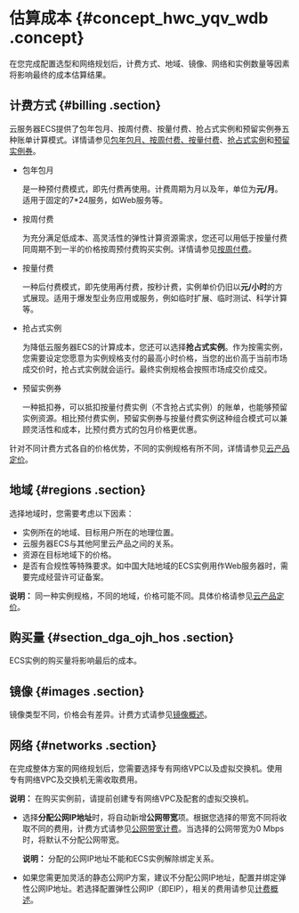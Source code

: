 # 估算成本 {#concept_hwc_yqv_wdb .concept}

在您完成配置选型和网络规划后，计费方式、地域、镜像、网络和实例数量等因素将影响最终的成本估算结果。

## 计费方式 {#billing .section}

云服务器ECS提供了包年包月、按周付费、按量付费、抢占式实例和预留实例券五种账单计算模式。详情请参见[包年包月、按周付费、按量付费](../../../../cn.zh-CN/产品定价/计费对比.md#)、[抢占式实例](../../../../cn.zh-CN/实例/选择实例购买方式/抢占式实例/什么是抢占式实例.md#)和[预留实例券](../../../../cn.zh-CN/产品定价/预留实例券计费.md#)。

-   包年包月

    是一种预付费模式，即先付费再使用。计费周期为月以及年，单位为**元/月**。适用于固定的7\*24服务，如Web服务等。

-   按周付费

    为充分满足低成本、高灵活性的弹性计算资源需求，您还可以用低于按量付费同周期不到一半的价格按周预付费购买实例。详情请参见[按周付费](../../../../cn.zh-CN/产品定价/计费对比.md#)。

-   按量付费

    一种后付费模式，即先使用再付费，按秒计费，实例单价仍旧以**元/小时**的方式展现。适用于爆发型业务应用或服务，例如临时扩展、临时测试、科学计算等。

-   抢占式实例

    为降低云服务器ECS的计算成本，您还可以选择**抢占式实例**。作为按需实例，您需要设定您愿意为实例规格支付的最高小时价格，当您的出价高于当前市场成交价时，抢占式实例就会运行。最终实例规格会按照市场成交价成交。

-   预留实例券

    一种抵扣券，可以抵扣按量付费实例（不含抢占式实例）的账单，也能够预留实例资源。相比预付费实例，预留实例券与按量付费实例这种组合模式可以兼顾灵活性和成本，比预付费方式的包月价格更优惠。


针对不同计费方式各自的价格优势，不同的实例规格有所不同，详情请参见[云产品定价](https://www.aliyun.com/price/product#/ecs/detail)。

## 地域 {#regions .section}

选择地域时，您需要考虑以下因素：

-   实例所在的地域、目标用户所在的地理位置。
-   云服务器ECS与其他阿里云产品之间的关系。
-   资源在目标地域下的价格。
-   是否有合规性等特殊要求。如中国大陆地域的ECS实例用作Web服务器时，需要完成经营许可证备案。

**说明：** 同一种实例规格，不同的地域，价格可能不同。具体价格请参见[云产品定价](https://www.aliyun.com/price/product#/ecs/detail)。

## 购买量 {#section_dga_ojh_hos .section}

ECS实例的购买量将影响最后的成本。

## 镜像 {#images .section}

镜像类型不同，价格会有差异。计费方式请参见[镜像概述](../../../../cn.zh-CN/镜像/镜像概述.md#)。

## 网络 {#networks .section}

在完成整体方案的网络规划后，您需要选择专有网络VPC以及虚拟交换机。使用专有网络VPC及交换机无需收取费用。

**说明：** 在购买实例前，请提前创建专有网络VPC及配套的虚拟交换机。

-   选择**分配公网IP地址**时，将自动新增**公网带宽**项。根据您选择的带宽不同将收取不同的费用，计费方式请参见[公网带宽计费](../../../../cn.zh-CN/产品定价/公网带宽计费.md#)。当选择的公网带宽为0 Mbps时，将默认不分配公网带宽。

    **说明：** 分配的公网IP地址不能和ECS实例解除绑定关系。

-   如果您需更加灵活的静态公网IP方案，建议不分配公网IP地址，配置并绑定弹性公网IP地址。若选择配置弹性公网IP（即EIP），相关的费用请参见[计费概述](../../../../cn.zh-CN/产品定价/计费概述.md#)。

